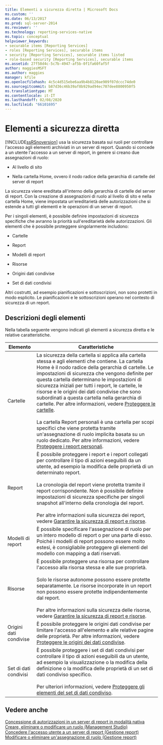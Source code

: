 ```yaml
---
title: Elementi a sicurezza diretta | Microsoft Docs
ms.custom: ''
ms.date: 06/13/2017
ms.prod: sql-server-2014
ms.reviewer: ''
ms.technology: reporting-services-native
ms.topic: conceptual
helpviewer_keywords:
- securable items [Reporting Services]
- roles [Reporting Services], securable items
- security [Reporting Services], securable items listed
- role-based security [Reporting Services], securable items
ms.assetid: 27f58d4c-5c7b-4947-af5b-0f1fa60faf5f
author: maggiesMSFT
ms.author: maggies
manager: kfile
ms.openlocfilehash: 4c5c4d515ebe6aa9b4b8120ae909f07dccc74de0
ms.sourcegitcommit: b87d36c46b39af8b929ad94ec707dee8800950f5
ms.translationtype: MT
ms.contentlocale: it-IT
ms.lasthandoff: 02/08/2020
ms.locfileid: "66101695"
---
```

# <a name="securable-items"></a>Elementi a sicurezza diretta
  [!INCLUDE[ssRSnoversion](../../includes/ssrsnoversion-md.md)] usa la sicurezza basata sui ruoli per controllare l'accesso agli elementi archiviati in un server di report. Quando si concede a un utente l'accesso a un server di report, in genere si creano due assegnazioni di ruolo:  
  
-   Al livello di sito  
  
-   Nella cartella Home, ovvero il nodo radice della gerarchia di cartelle del server di report  
  
 La sicurezza viene ereditata all'interno della gerarchia di cartelle del server di report. Con la creazione di assegnazioni di ruolo al livello di sito e nella cartella Home, viene impostata un'ereditarietà delle autorizzazioni che si estende a tutti gli elementi e le operazioni di un server di report.  
  
 Per i singoli elementi, è possibile definire impostazioni di sicurezza specifiche che avranno la priorità sull'ereditarietà delle autorizzazioni. Gli elementi che è possibile proteggere singolarmente includono:  
  
-   Cartelle  
  
-   Report  
  
-   Modelli di report  
  
-   Risorse  
  
-   Origini dati condivise  
  
-   Set di dati condivisi  
  
 Altri costrutti, ad esempio pianificazioni e sottoscrizioni, non sono protetti in modo esplicito. Le pianificazioni e le sottoscrizioni operano nel contesto di sicurezza di un report.  
  
## <a name="item-descriptions"></a>Descrizioni degli elementi  
 Nella tabella seguente vengono indicati gli elementi a sicurezza diretta e le relative caratteristiche.  
  
|Elemento|Caratteristiche|  
|----------|---------------------|  
|Cartelle|La sicurezza della cartella si applica alla cartella stessa e agli elementi che contiene. La cartella Home è il nodo radice della gerarchia di cartelle. Le impostazioni di sicurezza che vengono definite per questa cartella determinano le impostazioni di sicurezza iniziali per tutti i report, le cartelle, le risorse e le origini dei dati condivise che sono subordinati a questa cartella nella gerarchia di cartelle. Per altre informazioni, vedere [Proteggere le cartelle](secure-folders.md).<br /><br /> La cartella Report personali è una cartella per scopi specifici che viene protetta tramite un'assegnazione di ruolo implicita basata su un ruolo dedicato. Per altre informazioni, vedere [Proteggere i report personali](secure-my-reports.md).|  
|Report|È possibile proteggere i report e i report collegati per controllare il tipo di azioni eseguibili da un utente, ad esempio la modifica delle proprietà di un determinato report.<br /><br /> La cronologia del report viene protetta tramite il report corrispondente. Non è possibile definire impostazioni di sicurezza specifiche per singoli snapshot all'interno della cronologia del report.<br /><br /> Per altre informazioni sulla sicurezza dei report, vedere [Garantire la sicurezza di report e risorse](secure-reports-and-resources.md).|  
|Modelli di report|È possibile specificare l'assegnazione di ruolo per un intero modello di report o per una parte di esso. Poiché i modelli di report possono essere molto estesi, è consigliabile proteggere gli elementi del modello con mapping a dati riservati.|  
|Risorse|È possibile proteggere una risorsa per controllare l'accesso alla risorsa stessa e alle sue proprietà.<br /><br /> Solo le risorse autonome possono essere protette separatamente. Le risorse incorporate in un report non possono essere protette indipendentemente dal report.<br /><br /> Per altre informazioni sulla sicurezza delle risorse, vedere [Garantire la sicurezza di report e risorse](secure-reports-and-resources.md).|  
|Origini dati condivise|È possibile proteggere le origini dati condivise per limitare l'accesso all'elemento e alle relative pagine delle proprietà. Per altre informazioni, vedere [Proteggere le origini dei dati condivise](secure-shared-data-source-items.md).|  
|Set di dati condivisi|È possibile proteggere i set di dati condivisi per controllare il tipo di azioni eseguibili da un utente, ad esempio la visualizzazione o la modifica della definizione o la modifica delle proprietà di un set di dati condiviso specifico.<br /><br /> Per ulteriori informazioni, vedere [Proteggere gli elementi del set di dati condiviso](secure-shared-dataset-items.md).|  
  
## <a name="see-also"></a>Vedere anche  
 [Concessione di autorizzazioni in un server di report in modalità nativa](granting-permissions-on-a-native-mode-report-server.md)   
 [Creare, eliminare o modificare un ruolo &#40;Management Studio&#41;](role-definitions-create-delete-or-modify.md)   
 [Concedere l'accesso utente a un server di report &#40;Gestione report&#41;](grant-user-access-to-a-report-server.md)   
 [Modificare o eliminare un'assegnazione di ruolo &#40;Gestione report&#41;](role-assignments-modify-or-delete.md)  
  
  
